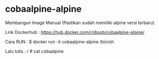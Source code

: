 # cobaalpine-alpine
Membangun Image Manual (Pastikan sudah memiliki alpine versi terbaru)

Link Dockerhub : https://hub.docker.com/r/dioob/cobaalpine-alpine/

Cara RUN :
$ docker run -it cobaalpine-alpine /bin/sh

Lalu tulis :
/ # cat cobaalpine
